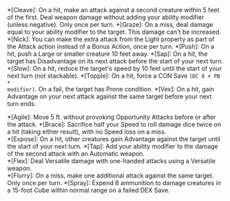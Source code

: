 *[Cleave]: On a hit, make an attack against a second creature within 5 feet of the first. Deal weapon damage without adding your ability modifier (unless negative). Only once per turn.
*[Graze]: On a miss, deal damage equal to your ability modifier to the target. This damage can't be increased.
*[Nick]: You can make the extra attack from the Light property as part of the Attack action instead of a Bonus Action, once per turn.
*[Push]: On a hit, push a Large or smaller creature 10 feet away.
*[Sap]: On a hit, the target has Disadvantage on its next attack before the start of your next turn.
*[Slow]: On a hit, reduce the target's speed by 10 feet until the start of your next turn (not stackable).
*[Topple]: On a hit, force a CON Save <code>(DC 8 + PB + modifier)</code>. On a fail, the target has Prone condition.
*[Vex]: On a hit, gain Advantage on your next attack against the same target before your next turn ends.

*[Agile]: Move 5 ft. without provoking Opportunity Attacks before or after the attack.
*[Brace]: Sacrifice half your Speed to roll damage dice twice on a hit (taking either result), with no Speed loss on a miss.  
*[Expose]: On a hit, other creatures gain Advantage against the target until the start of your next turn.
*[Tap]: Add your ability modifier to the damage of the second attack with an Automatic weapon.  
*[Flex]: Deal Versatile damage with one-handed attacks using a Versatile weapon.  
*[Flurry]: On a miss, make one additional attack against the same target. Only once per turn.
*[Spray]: Expend 8 ammunition to damage creatures in a 15-foot Cube within normal range on a failed DEX Save.  
